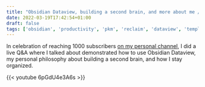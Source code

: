 ```yaml
---
title: "Obsidian Dataview, building a second brain, and more about me // Q&A Livestream"
date: 2022-03-19T17:42:54+01:00
draft: false
tags: ['obsidian', 'productivity', 'pkm', 'reclaim', 'dataview', 'templater', 'english', 'video', 'live', 'performance']
---
```

In celebration of reaching 1000 subscribers [on my personal channel](https://youtube.com/nicolevanderhoeven), I did a live Q&A where I talked about demonstrated how to use Obsidian Dataview, my personal philosophy about building a second brain, and how I stay organized.

{{< youtube 6pGdU4e3A6s >}}